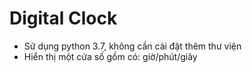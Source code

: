 # Digital Clock
- Sử dụng python 3.7, không cần cài đặt thêm thư viện
- Hiển thị một cửa số gồm có: giờ/phút/giây
